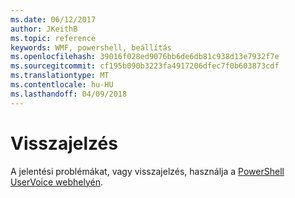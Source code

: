```yaml
---
ms.date: 06/12/2017
author: JKeithB
ms.topic: reference
keywords: WMF, powershell, beállítás
ms.openlocfilehash: 39016f028ed9076bb6de6db81c938d13e7932f7e
ms.sourcegitcommit: cf195b090b3223fa4917206dfec7f0b603873cdf
ms.translationtype: MT
ms.contentlocale: hu-HU
ms.lasthandoff: 04/09/2018
---
```

# <a name="feedback"></a>Visszajelzés
A jelentési problémákat, vagy visszajelzés, használja a [PowerShell UserVoice webhelyén](http://windowsserver.uservoice.com/forums/301869-powershell).